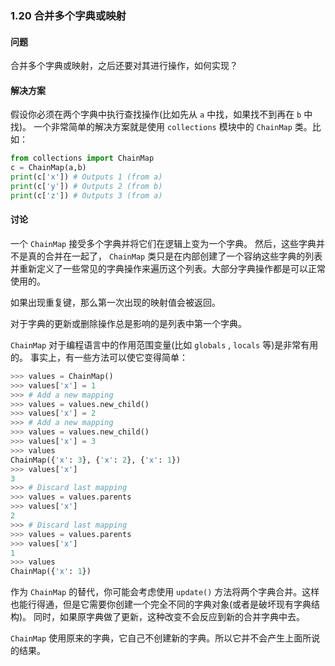 ### 1.20 合并多个字典或映射

#### 问题

合并多个字典或映射，之后还要对其进行操作，如何实现？

#### 解决方案

假设你必须在两个字典中执行查找操作(比如先从 `a` 中找，如果找不到再在 `b` 中找)。 一个非常简单的解决方案就是使用 `collections` 模块中的 `ChainMap` 类。比如：

```python
from collections import ChainMap
c = ChainMap(a,b)
print(c['x']) # Outputs 1 (from a)
print(c['y']) # Outputs 2 (from b)
print(c['z']) # Outputs 3 (from a)
```

#### 讨论

一个 `ChainMap` 接受多个字典并将它们在逻辑上变为一个字典。 然后，这些字典并不是真的合并在一起了， `ChainMap` 类只是在内部创建了一个容纳这些字典的列表 并重新定义了一些常见的字典操作来遍历这个列表。大部分字典操作都是可以正常使用的。

如果出现重复键，那么第一次出现的映射值会被返回。

对于字典的更新或删除操作总是影响的是列表中第一个字典。

`ChainMap` 对于编程语言中的作用范围变量(比如 `globals` , `locals` 等)是非常有用的。 事实上，有一些方法可以使它变得简单：

```python
>>> values = ChainMap()
>>> values['x'] = 1
>>> # Add a new mapping
>>> values = values.new_child()
>>> values['x'] = 2
>>> # Add a new mapping
>>> values = values.new_child()
>>> values['x'] = 3
>>> values
ChainMap({'x': 3}, {'x': 2}, {'x': 1})
>>> values['x']
3
>>> # Discard last mapping
>>> values = values.parents
>>> values['x']
2
>>> # Discard last mapping
>>> values = values.parents
>>> values['x']
1
>>> values
ChainMap({'x': 1})
```

作为 `ChainMap` 的替代，你可能会考虑使用 `update()` 方法将两个字典合并。这样也能行得通，但是它需要你创建一个完全不同的字典对象(或者是破坏现有字典结构)。 同时，如果原字典做了更新，这种改变不会反应到新的合并字典中去。

`ChainMap` 使用原来的字典，它自己不创建新的字典。所以它并不会产生上面所说的结果。